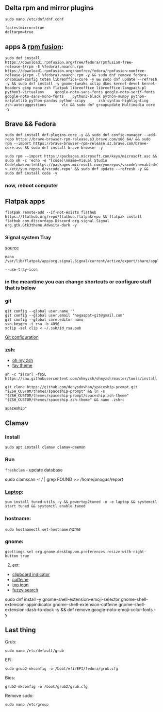 ## Delta rpm and mirror plugins
` sudo nano /etc/dnf/dnf.conf `

```
fastestmirror=true
deltarpm=true
```

## apps & [rpm fusion](https://rpmfusion.org/Configuration):
```
sudo dnf install https://download1.rpmfusion.org/free/fedora/rpmfusion-free-release-$(rpm -E %fedora).noarch.rpm https://download1.rpmfusion.org/nonfree/fedora/rpmfusion-nonfree-release-$(rpm -E %fedora).noarch.rpm -y && sudo dnf remove fedora-chromium-config totem libreoffice-core -y && sudo dnf update --refresh -y && sudo dnf install -y gnome-tweaks xclip dkms kernel-devel kernel-headers gimp nano zsh flatpak libreoffice libreoffice-langpack-pl python3-virtualenv     google-noto-sans-fonts google-noto-serif-fonts google-noto-sans-mono-fonts    python3-black python-numpy python-matplotlib python-pandas python-scipy      zsh-syntax-highlighting zsh-autosuggestions       vlc && sudo dnf groupupdate Multimedia core -y
```

## Brave && Fedora
```
sudo dnf install dnf-plugins-core -y && sudo dnf config-manager --add-repo https://brave-browser-rpm-release.s3.brave.com/x86_64/ && sudo rpm --import https://brave-browser-rpm-release.s3.brave.com/brave-core.asc && sudo dnf install brave-browser -y

sudo rpm --import https://packages.microsoft.com/keys/microsoft.asc && sudo sh -c 'echo -e "[code]\nname=Visual Studio Code\nbaseurl=https://packages.microsoft.com/yumrepos/vscode\nenabled=1\ngpgcheck=1\ngpgkey=https://packages.microsoft.com/keys/microsoft.asc" > /etc/yum.repos.d/vscode.repo' && sudo dnf update --refresh -y && sudo dnf install code -y
```

### now, reboot computer

## Flatpak apps
```
flatpak remote-add --if-not-exists flathub https://flathub.org/repo/flathub.flatpakrepo && flatpak install flathub com.discordapp.Discord org.signal.Signal org.gtk.Gtk3theme.Adwaita-dark -y

```

### Signal system Tray

[source](https://github.com/flathub/org.signal.Signal/issues/116#issuecomment-589998170)
```
nano /var/lib/flatpak/app/org.signal.Signal/current/active/export/share/applications/org.signal.Signal.desktop
```
`--use-tray-icon`


### in the meantime you can change shortcuts or configure stuff that is below

### git
```
git config --global user.name ''
git config --global user.email 'nogaspat+git@gmail.com'
git config --global core.editor nano
ssh-keygen -t rsa -b 4096
xclip -sel clip < ~/.ssh/id_rsa.pub
```
[Git configuration](https://git-scm.com/book/en/v2/Customizing-Git-Git-Configuration)

### zsh:
- [oh my zsh](https://github.com/ohmyzsh/ohmyzsh/#getting-started)
- [fav theme](https://github.com/denysdovhan/spaceship-prompt#oh-my-zsh)

```
sh -c "$(curl -fsSL https://raw.githubusercontent.com/ohmyzsh/ohmyzsh/master/tools/install.sh)" 

git clone https://github.com/denysdovhan/spaceship-prompt.git "$ZSH_CUSTOM/themes/spaceship-prompt" && ln -s "$ZSH_CUSTOM/themes/spaceship-prompt/spaceship.zsh-theme" "$ZSH_CUSTOM/themes/spaceship.zsh-theme" && nano .zshrc
```

 ```spaceship"```

## Clamav

### Install
```
sudo apt install clamav clamav-daemon
```
### Run

` freshclam ` - update database

sudo clamscan -r / | grep FOUND >> /home/pnogas/report

### [Laptop](https://access.redhat.com/documentation/en-us/red_hat_enterprise_linux/7/html/performance_tuning_guide/chap-red_hat_enterprise_linux-performance_tuning_guide-tuned#installation-and-usage):

```
yum install tuned-utils -y && powertop2tuned -n -e laptop && systemctl start tuned && systemctl enable tuned
```


### hostname:
```sudo hostnamectl set-hostname``` *name*

### gnome:

```
gsettings set org.gnome.desktop.wm.preferences resize-with-right-button true

```

2. ext:

- [clipboard indicator](https://extensions.gnome.org/extension/779/clipboard-indicator/)
- [caffeine](https://extensions.gnome.org/extension/517/caffeine/)
- [top icon](https://extensions.gnome.org/extension/615/appindicator-support/)
- [fuzzy search](https://extensions.gnome.org/extension/3956/gnome-fuzzy-app-search/)

sudo dnf install -y gnome-shell-extension-emoji-selector gnome-shell-extension-appindicator gnome-shell-extension-caffeine gnome-shell-extension-dash-to-dock -y && dnf remove google-noto-emoji-color-fonts -y

## Last thing
Grub:
```
sudo nano /etc/default/grub

```
EFI:
```
sudo grub2-mkconfig -o /boot/efi/EFI/fedora/grub.cfg
```
Bios:
```
grub2-mkconfig -o /boot/grub2/grub.cfg
```
Remove sudo:
``` 
sudo nano /etc/group
```
